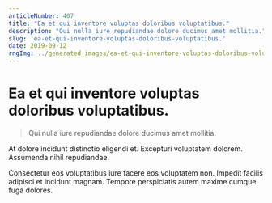 ```yaml
---
articleNumber: 407
title: "Ea et qui inventore voluptas doloribus voluptatibus."
description: "Qui nulla iure repudiandae dolore ducimus amet mollitia."
slug: 'ea-et-qui-inventore-voluptas-doloribus-voluptatibus.'
date: 2019-09-12
rngImg: ../generated_images/ea-et-qui-inventore-voluptas-doloribus-voluptatibus..jpg
---
```


# Ea et qui inventore voluptas doloribus voluptatibus.

> Qui nulla iure repudiandae dolore ducimus amet mollitia.

At dolore incidunt distinctio eligendi et. Excepturi voluptatem dolorem. Assumenda nihil repudiandae.
 Consectetur eos voluptatibus iure facere eos voluptatem non. Impedit facilis adipisci et incidunt magnam. Tempore perspiciatis autem maxime cumque fuga dolores.
